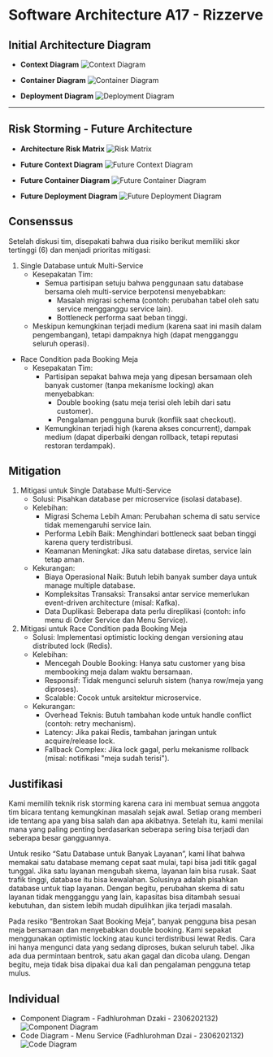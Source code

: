 # Software Architecture A17 - Rizzerve

## Initial Architecture Diagram
- **Context Diagram**
  ![Context Diagram](images/rizzerve-a17-context-diagram.png)

- **Container Diagram**
  ![Container Diagram](images/rizzerve-a17-container-diagram.png)

- **Deployment Diagram**
  ![Deployment Diagram](images/rizzerve-a17-diagrams-deployment%20diagram.png)

---

## Risk Storming - Future Architecture
- **Architecture Risk Matrix**
  ![Risk Matrix](images/risk-matrix.jpg)

- **Future Context Diagram**
  ![Future Context Diagram](images/rizzerve-a17-future-context-diagram.png)

- **Future Container Diagram**
  ![Future Container Diagram](images/future-container-diagram.jpg)

- **Future Deployment Diagram**
  ![Future Deployment Diagram](images/future-deployment-diagram.jpg)

## Consenssus
Setelah diskusi tim, disepakati bahwa dua risiko berikut memiliki skor tertinggi (6) dan menjadi prioritas mitigasi:
1. Single Database untuk Multi-Service
    * Kesepakatan Tim:
        * Semua partisipan setuju bahwa penggunaan satu database bersama oleh multi-service berpotensi menyebabkan:
            * Masalah migrasi schema (contoh: perubahan tabel oleh satu service mengganggu service lain).
            * Bottleneck performa saat beban tinggi.
    * Meskipun kemungkinan terjadi medium (karena saat ini masih dalam pengembangan), tetapi dampaknya high (dapat mengganggu seluruh operasi).

* Race Condition pada Booking Meja
    * Kesepakatan Tim:
        * Partisipan sepakat bahwa meja yang dipesan bersamaan oleh banyak customer (tanpa mekanisme locking) akan menyebabkan:
            * Double booking (satu meja terisi oleh lebih dari satu customer).
            * Pengalaman pengguna buruk (konflik saat checkout).
        * Kemungkinan terjadi high (karena akses concurrent), dampak medium (dapat diperbaiki dengan rollback, tetapi reputasi restoran terdampak).

## Mitigation
1. Mitigasi untuk Single Database Multi-Service
    * Solusi: Pisahkan database per microservice (isolasi database).
    * Kelebihan:
        - Migrasi Schema Lebih Aman: Perubahan schema di satu service tidak memengaruhi service lain.
        - Performa Lebih Baik: Menghindari bottleneck saat beban tinggi karena query terdistribusi.
        - Keamanan Meningkat: Jika satu database diretas, service lain tetap aman.
    * Kekurangan:
        - Biaya Operasional Naik: Butuh lebih banyak sumber daya untuk manage multiple database.
        - Kompleksitas Transaksi: Transaksi antar service memerlukan event-driven architecture (misal: Kafka).
        - Data Duplikasi: Beberapa data perlu direplikasi (contoh: info menu di Order Service dan Menu Service).
2. Mitigasi untuk Race Condition pada Booking Meja
    * Solusi: Implementasi optimistic locking dengan versioning atau distributed lock (Redis).
    * Kelebihan:
        - Mencegah Double Booking: Hanya satu customer yang bisa membooking meja dalam waktu bersamaan.
        - Responsif: Tidak mengunci seluruh sistem (hanya row/meja yang diproses).
        - Scalable: Cocok untuk arsitektur microservice.
    * Kekurangan:
        - Overhead Teknis: Butuh tambahan kode untuk handle conflict (contoh: retry mechanism).
        - Latency: Jika pakai Redis, tambahan jaringan untuk acquire/release lock.
        - Fallback Complex: Jika lock gagal, perlu mekanisme rollback (misal: notifikasi "meja sudah terisi").

## Justifikasi
Kami memilih teknik risk storming karena cara ini membuat semua anggota tim bicara tentang kemungkinan masalah sejak awal. Setiap orang memberi ide tentang apa yang bisa salah dan apa akibatnya. Setelah itu, kami menilai mana yang paling penting berdasarkan seberapa sering bisa terjadi dan seberapa besar gangguannya.

Untuk resiko “Satu Database untuk Banyak Layanan”, kami lihat bahwa memakai satu database memang cepat saat mulai, tapi bisa jadi titik gagal tunggal. Jika satu layanan mengubah skema, layanan lain bisa rusak. Saat trafik tinggi, database itu bisa kewalahan. Solusinya adalah pisahkan database untuk tiap layanan. Dengan begitu, perubahan skema di satu layanan tidak mengganggu yang lain, kapasitas bisa ditambah sesuai kebutuhan, dan sistem lebih mudah dipulihkan jika terjadi masalah.

Pada resiko “Bentrokan Saat Booking Meja”, banyak pengguna bisa pesan meja bersamaan dan menyebabkan double booking. Kami sepakat menggunakan optimistic locking atau kunci terdistribusi lewat Redis. Cara ini hanya mengunci data yang sedang diproses, bukan seluruh tabel. Jika ada dua permintaan bentrok, satu akan gagal dan dicoba ulang. Dengan begitu, meja tidak bisa dipakai dua kali dan pengalaman pengguna tetap mulus.

## Individual
- Component Diagram - Fadhlurohman Dzaki - 2306202132)
  ![Component Diagram](images/component.png)
- Code Diagram - Menu Service (Fadhlurohman Dzai - 2306202132)
  ![Code Diagram](images/coupon.png)